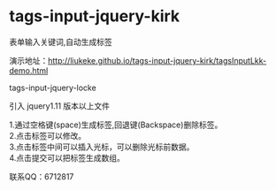 # tags-input-jquery-kirk
表单输入关键词,自动生成标签

演示地址：http://liukeke.github.io/tags-input-jquery-kirk/tagsInputLkk-demo.html

tags-input-jquery-locke

引入 jquery1.11 版本以上文件

1.通过空格键(space)生成标签,回退键(Backspace)删除标签。<br />
2.点击标签可以修改。<br />
3.点击标签中间可以插入光标，可以删除光标前数据。<br />
4.点击提交可以把标签生成数组。<br />

联系QQ：6712817